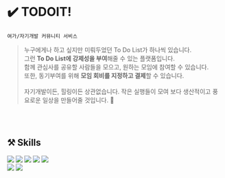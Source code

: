 # ✔️ TODOIT!
`여가/자기개발 커뮤니티 서비스`
> 누구에게나 하고 싶지만 미뤄두었던 To Do List가 하나씩 있습니다.<br>
그런 **To Do List에 강제성을 부여**해줄 수 있는 플랫폼입니다.<br>
함께 관심사를 공유할 사람들을 모으고, 원하는 모임에 참여할 수 있습니다.<br>
또한, 동기부여를 위해 **모임 회비를 지정하고 결제**할 수 있습니다.<br><br>
자기개발이든, 힐링이든 상관없습니다. 작은 실행들이 모여 보다 생산적이고 풍요로운 일상을 만들어줄 것입니다. 🌠<br>

<br><br>

## ⚒️ Skills
<div>
  <img src="https://img.shields.io/badge/Java-000000?style=flat-square&logo=openjdk&logoColor=white"/>
  <img src="https://img.shields.io/badge/JavaScript-F7DF1E?style=flat-square&logo=javascript&logoColor=white"/>
  <img src="https://img.shields.io/badge/HTML-E34F26?style=flat-square&logo=html5&logoColor=white"/>
  <img src="https://img.shields.io/badge/CSS-1572B6?style=flat-square&logo=css3&logoColor=white"/>
  <img src="https://img.shields.io/badge/BootStrap-7952B3?style=flat-square&logo=bootstrap&logoColor=white"/>
<div>
<div>
  <img src="https://img.shields.io/badge/Oracle-F80000?style=flat-square&logo=oracle&logoColor=white"/>
  <img src="https://img.shields.io/badge/Eclipse-2C2255?style=flat-square&logo=eclipseide&logoColor=white"/>
</div>

